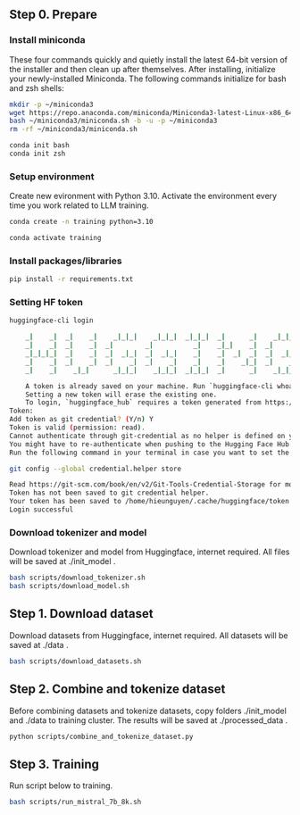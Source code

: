 ## Step 0. Prepare

### Install miniconda

These four commands quickly and quietly install the latest 64-bit version of the installer and then clean up after themselves.
After installing, initialize your newly-installed Miniconda. The following commands initialize for bash and zsh shells:

```bash
mkdir -p ~/miniconda3
wget https://repo.anaconda.com/miniconda/Miniconda3-latest-Linux-x86_64.sh -O ~/miniconda3/miniconda.sh
bash ~/miniconda3/miniconda.sh -b -u -p ~/miniconda3
rm -rf ~/miniconda3/miniconda.sh

conda init bash
conda init zsh
```

### Setup environment

Create new evironment with Python 3.10. Activate the environment every time you work related to LLM training.

```bash
conda create -n training python=3.10

conda activate training
```

### Install packages/libraries

```bash
pip install -r requirements.txt
```

### Setting HF token
```bash
huggingface-cli login

    _|    _|  _|    _|    _|_|_|    _|_|_|  _|_|_|  _|      _|    _|_|_|      _|_|_|_|    _|_|      _|_|_|  _|_|_|_|
    _|    _|  _|    _|  _|        _|          _|    _|_|    _|  _|            _|        _|    _|  _|        _|
    _|_|_|_|  _|    _|  _|  _|_|  _|  _|_|    _|    _|  _|  _|  _|  _|_|      _|_|_|    _|_|_|_|  _|        _|_|_|
    _|    _|  _|    _|  _|    _|  _|    _|    _|    _|    _|_|  _|    _|      _|        _|    _|  _|        _|
    _|    _|    _|_|      _|_|_|    _|_|_|  _|_|_|  _|      _|    _|_|_|      _|        _|    _|    _|_|_|  _|_|_|_|

    A token is already saved on your machine. Run `huggingface-cli whoami` to get more information or `huggingface-cli logout` if you want to log out.
    Setting a new token will erase the existing one.
    To login, `huggingface_hub` requires a token generated from https://huggingface.co/settings/tokens .
Token:
Add token as git credential? (Y/n) Y
Token is valid (permission: read).
Cannot authenticate through git-credential as no helper is defined on your machine.
You might have to re-authenticate when pushing to the Hugging Face Hub.
Run the following command in your terminal in case you want to set the 'store' credential helper as default.

git config --global credential.helper store

Read https://git-scm.com/book/en/v2/Git-Tools-Credential-Storage for more details.
Token has not been saved to git credential helper.
Your token has been saved to /home/hieunguyen/.cache/huggingface/token
Login successful
```

### Download tokenizer and model

Download tokenizer and model from Huggingface, internet required. All files will be saved at ./init_model .

```bash
bash scripts/download_tokenizer.sh
bash scripts/download_model.sh
```


## Step 1. Download dataset

Download datasets from Huggingface, internet required. All datasets will be saved at ./data .

```bash
bash scripts/download_datasets.sh
```

## Step 2. Combine and tokenize dataset

Before combining datasets and tokenize datasets, copy folders ./init_model and ./data to training cluster.
The results will be saved at ./processed_data .

```bash
python scripts/combine_and_tokenize_dataset.py
```

## Step 3. Training

Run script below to training.
```bash
bash scripts/run_mistral_7b_8k.sh
```

